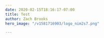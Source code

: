 ```yaml
---
date: 2020-02-15T18:16:17-07:00
title: Test
author: Zach Brooks
hero_image: "/v1581716903/logo_nim2s7.png"

---
```

